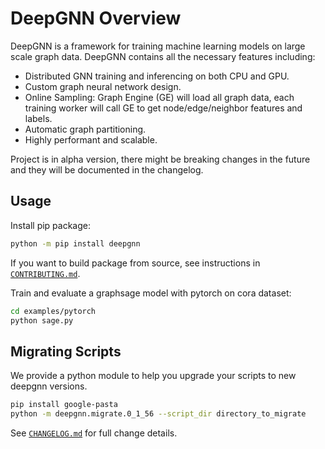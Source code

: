 # DeepGNN Overview

DeepGNN is a framework for training machine learning models on large scale graph data. DeepGNN contains all the necessary features including:

* Distributed GNN training and inferencing on both CPU and GPU.
* Custom graph neural network design.
* Online Sampling: Graph Engine (GE) will load all graph data, each training worker will call GE to get node/edge/neighbor features and labels.
* Automatic graph partitioning.
* Highly performant and scalable.

Project is in alpha version, there might be breaking changes in the future and they will be documented in the changelog.

## Usage

Install pip package:
```bash
python -m pip install deepgnn
```
If you want to build package from source, see instructions in [`CONTRIBUTING.md`](CONTRIBUTING.md).

Train and evaluate a graphsage model with pytorch on cora dataset:
```bash
cd examples/pytorch
python sage.py
```

## Migrating Scripts

We provide a python module to help you upgrade your scripts to new deepgnn versions.

```bash
pip install google-pasta
python -m deepgnn.migrate.0_1_56 --script_dir directory_to_migrate
```

See [`CHANGELOG.md`](CHANGELOG.md) for full change details.
